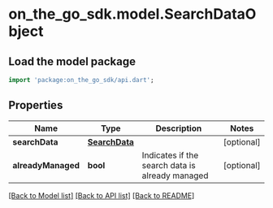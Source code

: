 # on_the_go_sdk.model.SearchDataObject

## Load the model package
```dart
import 'package:on_the_go_sdk/api.dart';
```

## Properties
Name | Type | Description | Notes
------------ | ------------- | ------------- | -------------
**searchData** | [**SearchData**](SearchData.md) |  | [optional] 
**alreadyManaged** | **bool** | Indicates if the search data is already managed | [optional] 

[[Back to Model list]](../README.md#documentation-for-models) [[Back to API list]](../README.md#documentation-for-api-endpoints) [[Back to README]](../README.md)


